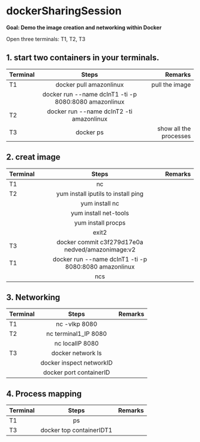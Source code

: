 # dockerSharingSession

**Goal: Demo the image creation and networking within Docker**

Open three terminals: T1, T2, T3

## 1. start two containers in your terminals.


| Terminal        | Steps           | Remarks  |
| ------------- |:-------------:| -----:|
| T1      | docker pull amazonlinux | pull the image |
| | docker run --name dcInT1 -ti -p 8080:8080 amazonlinux      |    |
| T2 | docker run --name dcInT2 -ti amazonlinux      |     |
| T3 | docker ps     |    show all the processes |


## 2. creat image

| Terminal        | Steps           | Remarks  |
| ------------- |:-------------:| -----:|
| T1      | nc |  |
| T2 | yum install iputils to install ping      |    |
|  | yum install nc    |   |
|  | yum install net-tools    |   |
|  | yum install procps   |   |
|  | exit2  |   |
| T3 | docker commit c3f279d17e0a  nedved/amazonimage:v2     | |
| T1 | docker run --name dcInT1 -ti -p 8080:8080 amazonlinux     | |
|  | ncs    | |

## 3. Networking

| Terminal        | Steps           | Remarks  |
| ------------- |:-------------:| -----:|
| T1      | nc -vlkp 8080 |  |
| T2 | nc terminal1_IP 8080      |    |
|  | nc localIP 8080    |   |
| T3 | docker network ls    | |
|  | docker inspect networkID    | |
|  | docker port containerID    | |


## 4. Process mapping

| Terminal        | Steps           | Remarks  |
| ------------- |:-------------:| -----:|
| T1      | ps |  |
| T3 | docker top containerIDT1   | |
